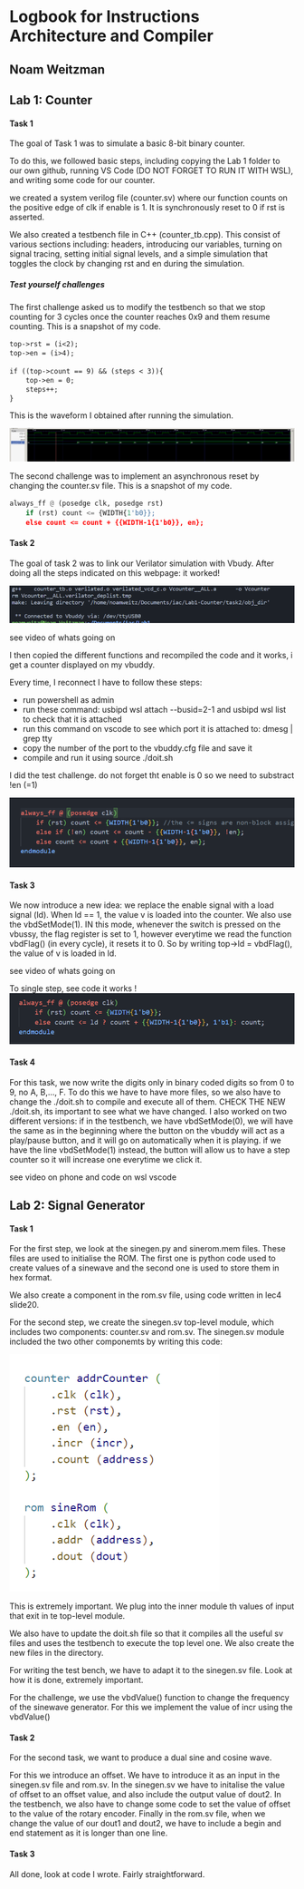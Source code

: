# Logbook for Instructions Architecture and Compiler

## Noam Weitzman 

## Lab 1: Counter

#### Task 1
The goal of Task 1 was to simulate a basic 8-bit binary counter. 

To do this, we followed basic steps, including copying the Lab 1 folder to our own github, running VS Code (DO NOT FORGET TO RUN IT WITH WSL), and writing some code for our counter. 

we created a system verilog file (counter.sv) where our function counts on the positive edge of clk if enable is 1.  It is synchronously reset to 0 if rst is asserted.

We also created a testbench file in C++ (counter_tb.cpp). This consist of various sections including: headers, introducing our variables, turning on signal tracing, setting initial signal levels, and a simple simulation that toggles the clock by changing rst and en during the simulation. 

##### Test yourself challenges

The first challenge asked us to modify the testbench so that we stop counting for 3 cycles once the counter reaches 0x9 and them resume counting. This is a snapshot of my code. 

```Pyhton
top->rst = (i<2);
top->en = (i>4);

if ((top->count == 9) && (steps < 3)){
    top->en = 0;
    steps++;
}
```

This is the waveform I obtained after running the simulation.

![Waveform simulation](/Images/Waveform1-lab1-task1.png)


The second challenge was to implement an asynchronous reset by changing the counter.sv file. This is a snapshot of my code.

```Python
always_ff @ (posedge clk, posedge rst)
    if (rst) count <= {WIDTH{1'b0}};
    else count <= count + {{WIDTH-1{1'b0}}, en};
```

#### Task 2
The goal of task 2 was to link our Verilator simulation with Vbudy.
After doing all the steps indicated on this webpage: it worked! 

![Vbuddy Connected](/Images/vbuddy%20connected.png)

see video of whats going on

I then copied the different functions and recompiled the code and it works, i get a counter displayed on my vbuddy. 

Every time, I reconnect I have to follow these steps: 
* run powershell as admin
* run these command: usbipd wsl attach --busid=2-1 and usbipd wsl list to check that it is attached
* run this command on vscode to see which port it is attached to:  dmesg | grep tty
* copy the number of the port to the vbuddy.cfg file and save it
* compile and run it using source ./doit.sh

I did the test challenge. do not forget tht enable is 0 so we need to substract !en (=1)

![Challenge](/Images/Test%20yourself%20challenge%20task2-lab1.png)

#### Task 3
We now introduce a new idea: we replace the enable signal with a load signal (ld). When ld == 1, the value v is loaded into the counter. We also use the vbdSetMode(1). IN this mode, whenever the switch is pressed on the vbussy, the flag register is set to 1, however everytime we read the function vbdFlag() (in every cycle), it resets it to 0. So by writing top->ld = vbdFlag(), the value of v is loaded in ld.

see video of whats going on

To single step, see code it works !
![Single Stepping](/Images/Single%20Stepping%20Lab1%20task3.png)

#### Task 4
For this task, we now write the digits only in binary coded digits so from 0 to 9, no A, B,..., F. 
To do this we have to have more files, so we also have to change the ./doit.sh to compile and execute all of them. CHECK THE NEW ./doit.sh, its important to see what we have changed. 
I also worked on two different versions: if in the testbench, we have vbdSetMode(0), we will have the same as in the beginning where the button on the vbuddy will act as a play/pause button, and it will go on automatically when it is playing. if we have the line vbdSetMode(1) instead, the button will allow us to have a step counter so it will increase one everytime we click it. 

see video on phone and code on wsl vscode

## Lab 2: Signal Generator

#### Task 1

For the first step, we look at the sinegen.py and sinerom.mem files. These files are used to initialise the ROM. The first one is python code used to create values of a sinewave and the second one is used to store them in hex format. 

We also create a component in the rom.sv file, using code written in lec4 slide20.

For the second step, we create the sinegen.sv top-level module, which includes two components: counter.sv and rom.sv. The sinegen.sv module included the two other componemts by writing this code:

![including modules](/Images/including%20modules%20in%20the%20toplevel%20module.png)

This is extremely important. We plug into the inner module th values of input that exit in te top-level module.

We also have to update the doit.sh file so that it compiles all the useful sv files and uses the testbench to execute the top level one. We also create the new files in the directory.

For writing the test bench, we have to adapt it to the sinegen.sv file. Look at how it is done, extremely important. 

For the challenge, we use the vbdValue() function to change the frequency of the sinewave generator. For this we implement the value of incr using the vbdValue()

#### Task 2

For the second task, we want to produce a dual sine and cosine wave.

For this we introduce an offset. We have to introduce it as an input in the sinegen.sv file and rom.sv. In the sinegen.sv we have to initalise the value of offset to an offset value, and also include the output value of dout2. In the testbench, we also have to change some code to set the value of offset to the value of the rotary encoder. Finally in the rom.sv file, when we change the value of our dout1 and dout2, we have to include a begin and end statement as it is longer than one line.

#### Task 3

All done, look at code I wrote. Fairly straightforward.